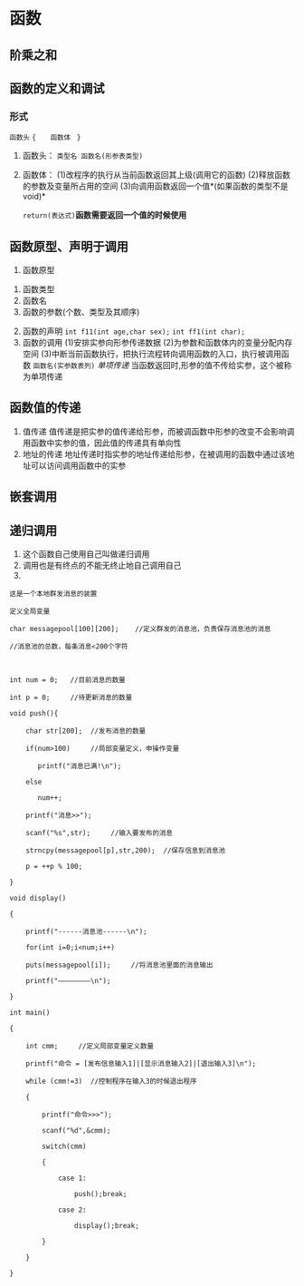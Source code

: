 # 函数

## 阶乘之和

## 函数的定义和调试

### 形式
`` 函数头 ``
`` { ``
``    函数体 ``
`` }`` 

1. 函数头：
   `` 类型名 函数名(形参表类型) ``
2. 函数体：
   (1)改程序的执行从当前函数返回其上级(调用它的函数)
   (2)释放函数的参数及变量所占用的空间
   (3)向调用函数返回一个值*(如果函数的类型不是void)*

   ``return(表达式)``**函数需要返回一个值的时候使用**

## 函数原型、声明于调用

   1. 函数原型
   1) 函数类型
   2) 函数名
   3) 函数的参数(个数、类型及其顺序)
   2. 函数的声明
   ``int f11(int age,char sex);``
   ``int ff1(int char);``
   3. 函数的调用
      (1)安排实参向形参传递数据
      (2)为参数和函数体内的变量分配内存空间
      (3)中断当前函数执行，把执行流程转向调用函数的入口，执行被调用函数
    ``函数名(实参数表列)``
    *单项传递* 当函数返回时,形参的值不传给实参，这个被称为单项传递
## 函数值的传递
   1. 值传递
   值传递是把实参的值传递给形参，而被调函数中形参的改变不会影响调用函数中实参的值，因此值的传递具有单向性
   2. 地址的传递
   地址传递时指实参的地址传递给形参，在被调用的函数中通过该地址可以访问调用函数中的实参
## 嵌套调用

## 递归调用
  1. 这个函数自己使用自己叫做递归调用
  2. 调用也是有终点的不能无终止地自己调用自己
  3. 

```
这是一个本地群发消息的装置

定义全局变量

char messagepool[100][200];    //定义群发的消息池，负责保存消息池的消息

//消息池的总数，每条消息<200个字符

  

int num = 0;   //目前消息的数量

int p = 0;     //待更新消息的数量

void push(){

    char str[200];  //发布消息的数量

    if(num>100)     //局部变量定义，申操作变量

       printf("消息已满!\n");

    else

       num++;

    printf("消息>>");

    scanf("%s",str);     //输入要发布的消息

    strncpy(messagepool[p],str,200);  //保存信息到消息池

    p = ++p % 100;

}

void display()

{

    printf("------消息池------\n");

    for(int i=0;i<num;i++)

    puts(messagepool[i]);     //将消息池里面的消息输出

    printf("————————\n");

}

int main()

{

    int cmm;     //定义局部变量定义数量

    printf("命令 = [发布信息输入1]|[显示消息输入2]|[退出输入3]\n");

    while (cmm!=3)  //控制程序在输入3的时候退出程序

    {

        printf("命令>>>");

        scanf("%d",&cmm);

        switch(cmm)

        {

            case 1:

                push();break;

            case 2:

                display();break;

        }

    }

}
```

